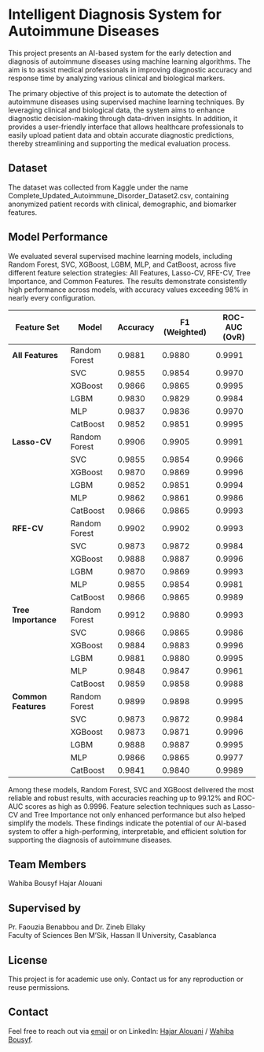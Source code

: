 # Intelligent Diagnosis System for Autoimmune Diseases

This project presents an AI-based system for the early detection and diagnosis of autoimmune diseases using machine learning algorithms. The aim is to assist medical professionals in improving diagnostic accuracy and response time by analyzing various clinical and biological markers.

The primary objective of this project is to automate the detection of autoimmune diseases using supervised machine learning techniques. By leveraging clinical and biological data, the system aims to enhance diagnostic decision-making through data-driven insights. In addition, it provides a user-friendly interface that allows healthcare professionals to easily upload patient data and obtain accurate diagnostic predictions, thereby streamlining and supporting the medical evaluation process.

## Dataset
The dataset was collected from Kaggle under the name Complete_Updated_Autoimmune_Disorder_Dataset2.csv, containing anonymized patient records with clinical, demographic, and biomarker features.

## Model Performance
We evaluated several supervised machine learning models, including Random Forest, SVC, XGBoost, LGBM, MLP, and CatBoost, across five different feature selection strategies: All Features, Lasso-CV, RFE-CV, Tree Importance, and Common Features. The results demonstrate consistently high performance across models, with accuracy values exceeding 98% in nearly every configuration.

| Feature Set         | Model         | Accuracy | F1 (Weighted) | ROC-AUC (OvR) |
| ------------------- | ------------- | -------- | ------------- | ------------- |
| **All Features**    | Random Forest | 0.9881   | 0.9880        | 0.9991        |
|                     | SVC           | 0.9855   | 0.9854        | 0.9970        |
|                     | XGBoost       | 0.9866   | 0.9865        | 0.9995        |
|                     | LGBM          | 0.9830   | 0.9829        | 0.9984        |
|                     | MLP           | 0.9837   | 0.9836        | 0.9970        |
|                     | CatBoost      | 0.9852   | 0.9851        | 0.9995        |
| **Lasso-CV**        | Random Forest | 0.9906   | 0.9905        | 0.9991        |
|                     | SVC           | 0.9855   | 0.9854        | 0.9966        |
|                     | XGBoost       | 0.9870   | 0.9869        | 0.9996        |
|                     | LGBM          | 0.9852   | 0.9851        | 0.9994        |
|                     | MLP           | 0.9862   | 0.9861        | 0.9986        |
|                     | CatBoost      | 0.9866   | 0.9865        | 0.9993        |
| **RFE-CV**          | Random Forest | 0.9902   | 0.9902        | 0.9993        |
|                     | SVC           | 0.9873   | 0.9872        | 0.9984        |
|                     | XGBoost       | 0.9888   | 0.9887        | 0.9996        |
|                     | LGBM          | 0.9870   | 0.9869        | 0.9993        |
|                     | MLP           | 0.9855   | 0.9854        | 0.9981        |
|                     | CatBoost      | 0.9866   | 0.9865        | 0.9989        |
| **Tree Importance** | Random Forest | 0.9912   | 0.9880        | 0.9993        |
|                     | SVC           | 0.9866   | 0.9865        | 0.9986        |
|                     | XGBoost       | 0.9884   | 0.9883        | 0.9996        |
|                     | LGBM          | 0.9881   | 0.9880        | 0.9995        |
|                     | MLP           | 0.9848   | 0.9847        | 0.9961        |
|                     | CatBoost      | 0.9859   | 0.9858        | 0.9988        |
| **Common Features** | Random Forest | 0.9899   | 0.9898        | 0.9995        |
|                     | SVC           | 0.9873   | 0.9872        | 0.9984        |
|                     | XGBoost       | 0.9873   | 0.9871        | 0.9996        |
|                     | LGBM          | 0.9888   | 0.9887        | 0.9995        |
|                     | MLP           | 0.9866   | 0.9865        | 0.9977        |
|                     | CatBoost      | 0.9841   | 0.9840        | 0.9989        |


Among these models, Random Forest, SVC and XGBoost delivered the most reliable and robust results, with accuracies reaching up to 99.12% and ROC-AUC scores as high as 0.9996. Feature selection techniques such as Lasso-CV and Tree Importance not only enhanced performance but also helped simplify the models. These findings indicate the potential of our AI-based system to offer a high-performing, interpretable, and efficient solution for supporting the diagnosis of autoimmune diseases.

## Team Members
Wahiba Bousyf 
Hajar Alouani

## Supervised by
Pr. Faouzia Benabbou and Dr. Zineb Ellaky   
Faculty of Sciences Ben M’Sik, Hassan II University, Casablanca

## License
This project is for academic use only. Contact us for any reproduction or reuse permissions.

## Contact
Feel free to reach out via [email](mailto:hajar_alouani@outlook.fr) or on LinkedIn: [Hajar Alouani](https://www.linkedin.com/in/hajaralouani) / [Wahiba Bousyf](https://www.linkedin.com/in/wahiba-bousyf-416a042a3).

